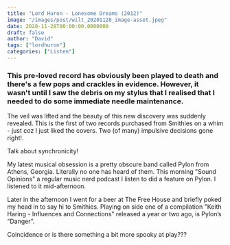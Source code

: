 ```yaml
---
title: "Lord Huron - Lonesome Dreams (2012)"
image: "/images/post/wilt_20201128_image-asset.jpeg"
date: 2020-11-28T00:00:00.0000000
draft: false
author: "David"
tags: ["lordhuron"]
categories: ["Listen"]
---
```

### This pre-loved record has obviously been played to death and there's a few pops and crackles in evidence. However, it wasn't until I saw the debris on my stylus that I realised that I needed to do some immediate needle maintenance.

 The veil was lifted and the beauty of this new discovery was suddenly revealed. This is the first of two records purchased from Smithies on a whim - just coz I just liked the covers. Two (of many) impulsive decisions gone right!.

 Talk about synchronicity! 

 My latest musical obsession is a pretty obscure band called Pylon from Athens, Georgia. Literally no one has heard of them. This morning "Sound Opinions" a regular music nerd podcast I listen to did a feature on Pylon. I listened to it mid-afternoon.

 Later in the afternoon I went for a beer at The Free House and briefly poked my head in to say hi to Smithies. Playing on side one of a compilation "Keith Haring - Influences and Connections" released a year or two ago, is Pylon’s “Danger”.

 Coincidence or is there something a bit more spooky at play???